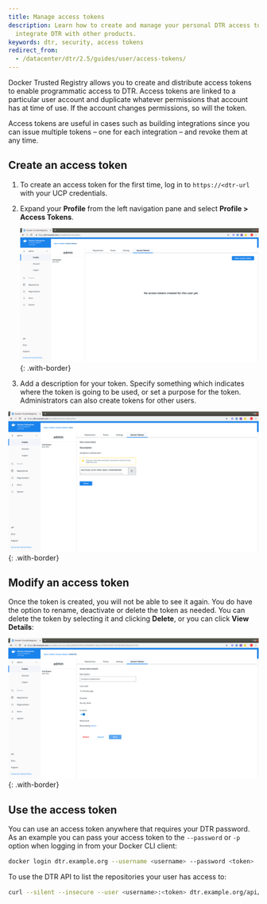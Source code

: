 ```yaml
---
title: Manage access tokens
description: Learn how to create and manage your personal DTR access tokens to securely
  integrate DTR with other products.
keywords: dtr, security, access tokens
redirect_from:
  - /datacenter/dtr/2.5/guides/user/access-tokens/
---
```


Docker Trusted Registry allows you to create and distribute access tokens to enable programmatic access to DTR. Access tokens are linked to a particular user account and duplicate whatever permissions that account has at time of use. If the account changes permissions, so will the token.

Access tokens are useful in cases such as building integrations since you can issue multiple tokens &ndash; one for each integration &ndash; and revoke them at any time.

## Create an access token

1. To create an access token for the first time, log in to `https://<dtr-url` with your UCP credentials.

2. Expand your **Profile** from the left navigation pane and select **Profile > Access Tokens**.

    ![Token list](../images/access-tokens-1.png){: .with-border}

3. Add a description for your token. Specify something which indicates where the token is going to be used, or set a purpose for the token. Administrators can also create tokens for other users.

![Create token](../images/access-tokens-2.png){: .with-border}

## Modify an access token

Once the token is created, you will not be able to see it again. You do have the option to rename, deactivate or delete the token as needed. You can delete the token by selecting it and clicking **Delete**, or you can click **View Details**:

![Create token](../images/access-tokens-3.png){: .with-border}

## Use the access token

You can use an access token anywhere that requires your DTR password.
As an example you can pass your access token to the `--password` or `-p` option when logging in from your Docker CLI client:

```bash
docker login dtr.example.org --username <username> --password <token>
```

To use the DTR API to list the repositories your user has access to:

```bash
curl --silent --insecure --user <username>:<token> dtr.example.org/api/v0/repositories
```

